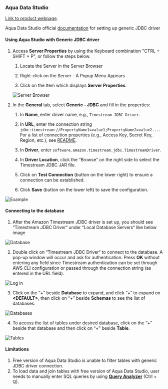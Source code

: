 ### Aqua Data Studio
[Link to product webpage](https://www.aquafold.com/aquadatastudio/).

Aqua Data Studio official [documentation](https://www.aquaclusters.com/app/home/project/public/aquadatastudio/wikibook/Documentation22.3/page/109/Generic-JDBC) for setting up generic JDBC driver

#### Using Aqua Studio with Generic JDBC driver

1. Access **Server Properties** by using the Keyboard combination "CTRL + SHIFT + P", or follow the steps below. 
    1. Locate the Server in the Server Browser

    2. Right-click on the Server - A Popup Menu Appears

    3. Click on the Item which displays **Server Properties**.

    ![Server Browser](../images/aqua-data-studio/aqua-data-studio-server-browser.png)

2. In the **General** tab, select **Generic - JDBC** and fill in the properties:

    1. In **Name**, enter driver name, e.g., `Timestream JDBC Driver`.

    2. In **URL**, enter the connection string `jdbc:timestream://PropertyName1=value1;PropertyName2=value2...`. For a list of connection properties (e.g., Access Key, Secret Key, Region, etc.), see [README](../../README.md#optional-connection-properties).

    3. In **Driver**, enter `software.amazon.timestream.jdbc.TimestreamDriver`. 

    4. In **Driver Location**, click the “Browse” on the right side to select the Timestream JDBC JAR file.

    5. Click on **Test Connection** (button on the lower right) to ensure a connection can be established.

    6. Click **Save** (button on the lower left) to save the configuration.

![Example](../images/aqua-data-studio/aqua-data-studio-sign-in.png)

#### Connecting to the database

1. After the Amazon Timestream JDBC driver is set up, you should see “Timestream JDBC Driver“ under “Local Database Servers“ like below image

![Database](../images/aqua-data-studio/aqua-data-studio-server.png)

2. Double click on “Timestream JDBC Driver“ to connect to the database. A pop-up window will occur and ask for authentication. Press **OK** without entering any field since Timestream authentication can be set through AWS CLI configuration or passed through the connection string (as entered in the URL field).

![Log in](../images/aqua-data-studio/aqua-data-studio-pop-up.png)

3. Click on the “+” beside **Database** to expand, and click “+“ to expand on **\<DEFAULT\>**, then click on “+” beside **Schemas** to see the list of databases.

![Databases](../images/aqua-data-studio/aqua-data-studio-databases.png)

4. To access the list of tables under desired database, click on the “+” beside that database and then click on “+” beside **Table**.

![Tables](../images/aqua-data-studio/aqua-data-studio-tables.png)

#### Limitations
1. Free version of Aqua Data Studio is unable to filter tables with generic JDBC driver connection.
2. To load data and join tables with free version of Aqua Data Studio, user needs to manually enter SQL queries by using [**Query Analyzer**](https://www.aquaclusters.com/app/home/project/public/aquadatastudio/wikibook/Documentation22.3/page/145/Query-Analyzer-SQL-Tool) (Ctrl + Q).
